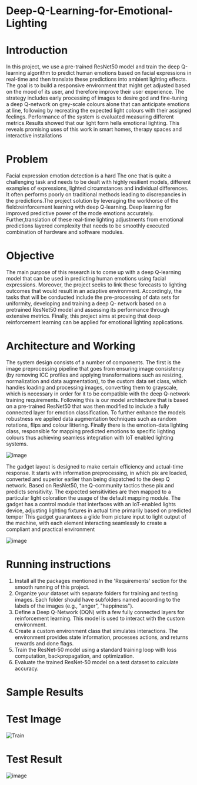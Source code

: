 # Deep-Q-Learning-for-Emotional-Lighting

# Introduction

In this project, we use a pre-trained ResNet50 model and train the deep Q-learning algorithm to predict
human emotions based on facial expressions in real-time and then translate these predictions into
ambient lighting effects. The goal is to build a responsive environment that might get adjusted based on
the mood of its user, and therefore improve their user experience. The strategy includes early
processing of images to desire god and fine-tuning a deep Q-network on grey-scale colours alone that
can anticipate emotions at line, following by recreating the expected light colours with their assigned
feelings. Performance of the system is evaluated measuring different metrics.Results showed that our
light form hella emotional lighting. This reveals promising uses of this work in smart homes, therapy
spaces and interactive installations

# Problem
Facial expression emotion detection is a hard The one that is quite a challenging task and needs to be
dealt with highly resilient models, different examples of expressions, lighted circumstances and
individual differences. It often performs poorly on traditional methods leading to discrepancies in the
predictions.The project solution by leveraging the workhorse of the field:reinforcement learning with
deep Q-learning. Deep learning for improved predictive power of the mode emotions accurately. Further,translation of these real-time lighting adjustments from emotional predictions layered
complexity that needs to be smoothly executed combination of hardware and software modules.

# Objective
The main purpose of this research is to come up with a deep Q-learning model that can be used in
predicting human emotions using facial expressions. Moreover, the project seeks to link these forecasts
to lighting outcomes that would result in an adaptive environment. Accordingly, the tasks that will be
conducted include the pre-processing of data sets for uniformity, developing and training a deep Q- network based on a pretrained ResNet50 model and assessing its performance through extensive
metrics. Finally, this project aims at proving that deep reinforcement learning can be applied for
emotional lighting applications.

# Architecture and Working

The system design consists of a number of components. The first is the image preprocessing pipeline
that goes from ensuring image consistency (by removing ICC profiles and applying transformations
such as resizing, normalization and data augmentation), to the custom data set class, which handles
loading and processing images, converting them to grayscale, which is necessary in order for it to be
compatible with the deep Q-network training requirements. Following this is our model architecture
that is based on a pre-trained ResNet50 that was then modified to include a fully connected layer for
emotion classification. To further enhance the models robustness we applied data augmentation
techniques such as random rotations, flips and colour littering. Finally there is the emotion-data lighting
class, responsible for mapping predicted emotions to specific lighting colours thus achieving seamless
integration with IoT enabled lighting systems.

![image](https://github.com/Sriram8452/Deep-Q-Learning-for-Emotional-Lighting/assets/118708032/f45037ad-251b-4ec8-8b46-fbe709c29185)

The gadget layout is designed to make certain efficiency and actual-time response. It starts with
information preprocessing, in which pix are loaded, converted and superior earlier than being
dispatched to the deep Q network. Based on ResNet50, the Q-community tactics these pix and predicts
sensitivity. The expected sensitivities are then mapped to a particular light coloration the usage of the
default mapping module. The gadget has a control module that interfaces with an IoT-enabled lights
device, adjusting lighting fixtures in actual time primarily based on predicted temper This gadget
guarantees a glide from picture input to light output of the machine, with each element interacting
seamlessly to create a compliant and practical environment

![image](https://github.com/Sriram8452/Deep-Q-Learning-for-Emotional-Lighting/assets/118708032/0880de1c-3be5-4e44-86ed-f3bf8d4df1ed)

# Running instructions

1. Install all the packages mentioned in the 'Requirements' section for the smooth running of this project.
2. Organize your dataset with separate folders for training and testing images. Each folder should have subfolders named according to the labels of the images (e.g., "anger", "happiness").
3. Define a Deep Q-Network (DQN) with a few fully connected layers for reinforcement learning. This model is used to interact with the custom environment.
4. Create a custom environment class that simulates interactions. The environment provides state information, processes actions, and returns rewards and done flags.
5. Train the ResNet-50 model using a standard training loop with loss computation, backpropagation, and optimization.
6. Evaluate the trained ResNet-50 model on a test dataset to calculate accuracy.

# Sample Results

# Test Image

![Train](https://github.com/Sriram8452/Deep-Q-Learning-for-Emotional-Lighting/assets/118708032/4d1eecda-55d5-43ab-b19b-fa67e44a276a)

# Test Result

![image](https://github.com/Sriram8452/Deep-Q-Learning-for-Emotional-Lighting/assets/118708032/1ddbf6b0-78cd-476e-b7ec-3034aac60468)



